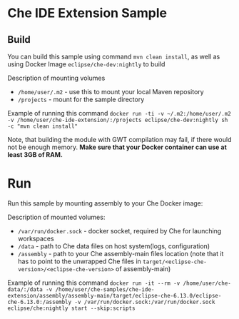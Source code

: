 # Che IDE Extension Sample

## Build

You can build this sample using command `mvn clean install`, as well as using Docker Image `eclipse/che-dev:nightly` to build  

Description of mounting volumes 
- `/home/user/.m2` - use this to mount your local Maven repository
- `/projects` - mount for the sample directory

Example of running this command
`docker run -ti -v ~/.m2:/home/user/.m2 -v /home/user/che-ide-extension/:/projects eclipse/che-dev:nightly sh -c "mvn clean install"`

Note, that building the module with GWT compilation may fail, if there would not be enough memory.
**Make sure that your Docker container can use at least 3GB of RAM.**

# Run

Run this sample by mounting assembly to your Che Docker image:

Description of mounted volumes:
- `/var/run/docker.sock` - docker socket, required by Che for launching workspaces
- `/data` - path to Che data files on host system(logs, configuration)
- `/assembly` - path to your Che assembly-main files location (note that it has to point to the unwrapped Che files in `target/<eclipse-che-version>/<eclipse-che-version>` of assembly-main)

Example of running this command
`docker run -it --rm -v /home/user/che-data/:/data -v /home/user/che-samples/che-ide-extension/assembly/assembly-main/target/eclipse-che-6.13.0/eclipse-che-6.13.0:/assembly -v /var/run/docker.sock:/var/run/docker.sock eclipse/che:nightly start --skip:scripts`
